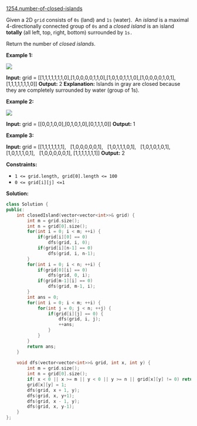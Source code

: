 [1254.number-of-closed-islands](https://leetcode.com/problems/number-of-closed-islands/)  

Given a 2D `grid` consists of `0s` (land) and `1s` (water).  An _island_ is a maximal 4-directionally connected group of `0s` and a _closed island_ is an island **totally** (all left, top, right, bottom) surrounded by `1s.`

Return the number of _closed islands_.

**Example 1:**

![](https://assets.leetcode.com/uploads/2019/10/31/sample_3_1610.png)

**Input:** grid = \[\[1,1,1,1,1,1,1,0\],\[1,0,0,0,0,1,1,0\],\[1,0,1,0,1,1,1,0\],\[1,0,0,0,0,1,0,1\],\[1,1,1,1,1,1,1,0\]\]
**Output:** 2
**Explanation:** 
Islands in gray are closed because they are completely surrounded by water (group of 1s).

**Example 2:**

![](https://assets.leetcode.com/uploads/2019/10/31/sample_4_1610.png)

**Input:** grid = \[\[0,0,1,0,0\],\[0,1,0,1,0\],\[0,1,1,1,0\]\]
**Output:** 1

**Example 3:**

**Input:** grid = \[\[1,1,1,1,1,1,1\],
               \[1,0,0,0,0,0,1\],
               \[1,0,1,1,1,0,1\],
               \[1,0,1,0,1,0,1\],
               \[1,0,1,1,1,0,1\],
               \[1,0,0,0,0,0,1\],
               \[1,1,1,1,1,1,1\]\]
**Output:** 2

**Constraints:**

*   `1 <= grid.length, grid[0].length <= 100`
*   `0 <= grid[i][j] <=1`  



**Solution:**  

```cpp
class Solution {
public:
    int closedIsland(vector<vector<int>>& grid) {
        int m = grid.size();
        int n = grid[0].size();
        for(int i = 0; i < m; ++i) {
            if(grid[i][0] == 0)
                dfs(grid, i, 0);
            if(grid[i][n-1] == 0)
                dfs(grid, i, n-1);
        }
        for(int i = 0; i < n; ++i) {
            if(grid[0][i] == 0)
                dfs(grid, 0, i);
            if(grid[m-1][i] == 0)
                dfs(grid, m-1, i);
        }
        int ans = 0;
        for(int i = 0; i < m; ++i) {
            for(int j = 0; j < n; ++j) {
                if(grid[i][j] == 0) {
                    dfs(grid, i, j);
                    ++ans;
                }
            }
        }
        return ans;
    }
    
    void dfs(vector<vector<int>>& grid, int x, int y) {
        int m = grid.size();
        int n = grid[0].size();
        if( x < 0 || x >= m || y < 0 || y >= n || grid[x][y] != 0) return;
        grid[x][y] = 1;
        dfs(grid, x + 1, y);
        dfs(grid, x, y+1);
        dfs(grid, x - 1, y);
        dfs(grid, x, y-1);
    }
};
```
      